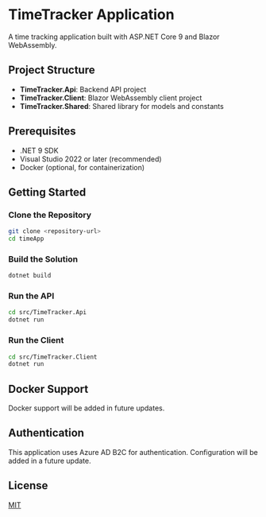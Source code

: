 # TimeTracker Application

A time tracking application built with ASP.NET Core 9 and Blazor WebAssembly.

## Project Structure

- **TimeTracker.Api**: Backend API project
- **TimeTracker.Client**: Blazor WebAssembly client project
- **TimeTracker.Shared**: Shared library for models and constants

## Prerequisites

- .NET 9 SDK
- Visual Studio 2022 or later (recommended)
- Docker (optional, for containerization)

## Getting Started

### Clone the Repository

```bash
git clone <repository-url>
cd timeApp
```

### Build the Solution

```bash
dotnet build
```

### Run the API

```bash
cd src/TimeTracker.Api
dotnet run
```

### Run the Client

```bash
cd src/TimeTracker.Client
dotnet run
```

## Docker Support

Docker support will be added in future updates.

## Authentication

This application uses Azure AD B2C for authentication. Configuration will be added in a future update.

## License

[MIT](LICENSE) 